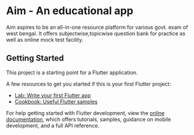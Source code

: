 # Aim - An educational app 

Aim aspires to be an all-in-one resource platform for various govt. exam of west bengal.
It offers subjectwise,topicwise question bank for practice as well as online mock test facility.

## Getting Started

This project is a starting point for a Flutter application.

A few resources to get you started if this is your first Flutter project:

- [Lab: Write your first Flutter app](https://docs.flutter.dev/get-started/codelab)
- [Cookbook: Useful Flutter samples](https://docs.flutter.dev/cookbook)

For help getting started with Flutter development, view the
[online documentation](https://docs.flutter.dev/), which offers tutorials,
samples, guidance on mobile development, and a full API reference.
